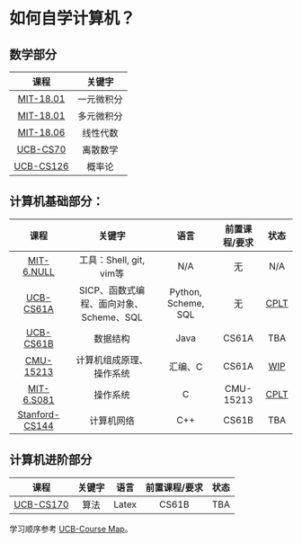 # 如何自学计算机？

## 数学部分

|                             课程                             |   关键字   |
| :----------------------------------------------------------: | :--------: |
| [MIT-18.01](https://ocw.mit.edu/courses/mathematics/18-01sc-single-variable-calculus-fall-2010/syllabus/) | 一元微积分 |
| [MIT-18.01](https://ocw.mit.edu/courses/mathematics/18-02sc-multivariable-calculus-fall-2010/) | 多元微积分 |
| [MIT-18.06](https://ocw.mit.edu/courses/mathematics/18-06sc-linear-algebra-fall-2011/syllabus/) |  线性代数  |
|              [UCB-CS70](http://www.eecs70.org/)              |  离散数学  |
| [UCB-CS126](https://inst.eecs.berkeley.edu/~ee126/fa20/content.html) |   概率论   |

## 计算机基础部分：

|                             课程                             |                 关键字                  |        语言         | 前置课程/要求 |                           状态                            |
| :----------------------------------------------------------: | :-------------------------------------: | :-----------------: | :-----------: | :-------------------------------------------------------: |
|     [MIT-6.NULL](https://missing-semester-cn.github.io/)     |         工具：Shell, git, vim等         |         N/A         |      无       |                            N/A                            |
|               [UCB-CS61A](https://cs61a.org/)                | SICP、函数式编程、面向对象、Scheme、SQL | Python, Scheme, SQL |      无       |       [CPLT](https://github.com/ZachVec/CS61A-SICP)       |
|          [UCB-CS61B](https://sp18.datastructur.es/)          |                数据结构                 |        Java         |     CS61A     |                            TBA                            |
|          [CMU-15213](https://www.cs.cmu.edu/~213/)           |        计算机组成原理、操作系统         |       汇编、C       |     CS61A     | [WIP](https://github.com/ZachVec/15213-CSAPP/tree/master) |
| [MIT-6.S081](https://pdos.csail.mit.edu/6.S081/2020/schedule.html) |                操作系统                 |          C          |   CMU-15213   |         [CPLT](https://github.com/ZachVec/MIT-6.S081)          |
|          [Stanford-CS144](https://cs144.github.io/)          |               计算机网络                |         C++         |     CS61B     |                            TBA                            |

## 计算机进阶部分

|              课程               | 关键字 | 语言  | 前置课程/要求 | 状态 |
| :-----------------------------: | :----: | :---: | :-----------: | :--: |
| [UCB-CS170](https://cs170.org/) |  算法  | Latex |     CS61B     | TBA  |

学习顺序参考 [UCB-Course Map](https://hkn.eecs.berkeley.edu/courseguides)。

